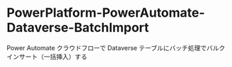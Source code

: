 # PowerPlatform-PowerAutomate-Dataverse-BatchImport
 Power Automate クラウドフローで Dataverse テーブルにバッチ処理でバルクインサート（一括挿入）する
